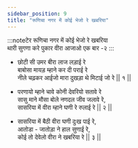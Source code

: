 ```yaml
---
sidebar_position: 9
title: "रूणिचा नगर में कोई भेजो रे खबरिया"
---
```


:::noteटेर
रूणिचा नगर में कोई भेजो रे खबरिया <br/>
थारी सुगणा करे पुकार वीरा आजाओ एक बार -२
:::

- छोटी सी उमर बीरा लाज लड़ाई रे <br/>
  बाबोसा मायड़ म्हाने कर दी पराई रे <br/>
  नीले चढ़कर आईजो मारा दुखड़ा थे मिटाई जो रे || १ ||

- परणायो म्हाने चावे कोनी देवरियो सतावे रे <br/>
  सासु माने मौसा बोले नणदल जीव जलावे रे, <br/>
  सासरिया में वीरा म्हाने घणी रे रुलाई रे || २ ||

- सासरिया में बैठी वीरा घणी दुःख पाई रे, <br/>
  आतोडा - जातोड़ा ने हाल सुणाई रे, <br/>
  कोई तो देवेलो वीरा ने खबरिया रे || ३ ||
